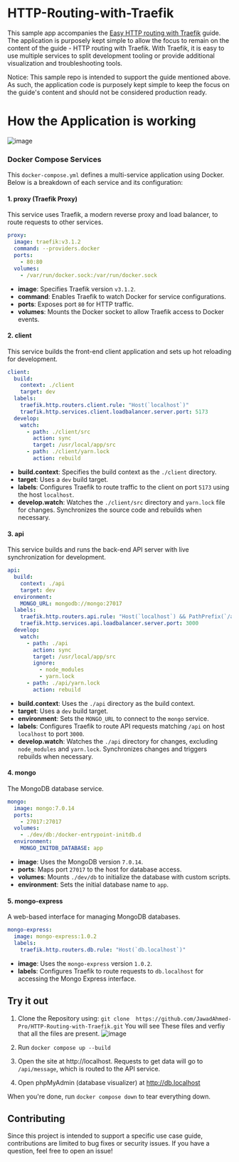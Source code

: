 # HTTP-Routing-with-Traefik


This sample app accompanies the [Easy HTTP routing with Traefik](#) guide. The application is purposely kept simple to allow the focus to remain on the content of the guide - HTTP routing with Traefik. With Traefik, it is easy to use multiple services to split development tooling or provide additional visualization and troubleshooting tools.

Notice: This sample repo is intended to support the guide mentioned above. As such, the application code is purposely kept simple to keep the focus on the guide's content and should not be considered production ready.

# How the Application is working



![image](https://github.com/user-attachments/assets/7e5e8e57-d5b0-46c7-aba8-f45ce8901e3d)



### Docker Compose Services

This `docker-compose.yml` defines a multi-service application using Docker. Below is a breakdown of each service and its configuration:

#### 1. **proxy (Traefik Proxy)**

This service uses Traefik, a modern reverse proxy and load balancer, to route requests to other services.

```yaml
proxy:
  image: traefik:v3.1.2
  command: --providers.docker
  ports:
    - 80:80
  volumes:
    - /var/run/docker.sock:/var/run/docker.sock
```

- **image**: Specifies Traefik version `v3.1.2`.
- **command**: Enables Traefik to watch Docker for service configurations.
- **ports**: Exposes port `80` for HTTP traffic.
- **volumes**: Mounts the Docker socket to allow Traefik access to Docker events.



#### 2. **client**

This service builds the front-end client application and sets up hot reloading for development.

```yaml
client:
  build:
    context: ./client
    target: dev
  labels:
    traefik.http.routers.client.rule: "Host(`localhost`)"
    traefik.http.services.client.loadbalancer.server.port: 5173
  develop:
    watch:
      - path: ./client/src
        action: sync
        target: /usr/local/app/src
      - path: ./client/yarn.lock
        action: rebuild
```

- **build.context**: Specifies the build context as the `./client` directory.
- **target**: Uses a `dev` build target.
- **labels**: Configures Traefik to route traffic to the client on port `5173` using the host `localhost`.
- **develop.watch**: Watches the `./client/src` directory and `yarn.lock` file for changes. Synchronizes the source code and rebuilds when necessary.



#### 3. **api**

This service builds and runs the back-end API server with live synchronization for development.

```yaml
api:
  build:
    context: ./api
    target: dev
  environment:
    MONGO_URL: mongodb://mongo:27017
  labels:
    traefik.http.routers.api.rule: "Host(`localhost`) && PathPrefix(`/api`)"
    traefik.http.services.api.loadbalancer.server.port: 3000
  develop:
    watch:
      - path: ./api
        action: sync
        target: /usr/local/app/src
        ignore:
          - node_modules
          - yarn.lock
      - path: ./api/yarn.lock
        action: rebuild
```

- **build.context**: Uses the `./api` directory as the build context.
- **target**: Uses a `dev` build target.
- **environment**: Sets the `MONGO_URL` to connect to the `mongo` service.
- **labels**: Configures Traefik to route API requests matching `/api` on host `localhost` to port `3000`.
- **develop.watch**: Watches the `./api` directory for changes, excluding `node_modules` and `yarn.lock`. Synchronizes changes and triggers rebuilds when necessary.


#### 4. **mongo**

The MongoDB database service.

```yaml
mongo:
  image: mongo:7.0.14
  ports:
    - 27017:27017
  volumes:
    - ./dev/db:/docker-entrypoint-initdb.d
  environment:
    MONGO_INITDB_DATABASE: app
```

- **image**: Uses the MongoDB version `7.0.14`.
- **ports**: Maps port `27017` to the host for database access.
- **volumes**: Mounts `./dev/db` to initialize the database with custom scripts.
- **environment**: Sets the initial database name to `app`.


#### 5. **mongo-express**

A web-based interface for managing MongoDB databases.

```yaml
mongo-express:
  image: mongo-express:1.0.2
  labels:
    traefik.http.routers.db.rule: "Host(`db.localhost`)"
```

- **image**: Uses the `mongo-express` version `1.0.2`.
- **labels**: Configures Traefik to route requests to `db.localhost` for accessing the Mongo Express interface.




## Try it out

1. Clone the Repository using:   `git clone  https://github.com/JawadAhmed-Pro/HTTP-Routing-with-Traefik.git`
   You will see These files and verfiy that all the files are present.
![image](https://github.com/user-attachments/assets/1bfac9d8-6c0a-40a8-a75f-8ec2e79df513)

3. Run `docker compose up --build`
4. Open the site at http://localhost. Requests to get data will go to `/api/message`, which is routed to the API service.
5. Open phpMyAdmin (database visualizer) at http://db.localhost

When you're done, run `docker compose down` to tear everything down.



## Contributing

Since this project is intended to support a specific use case guide, contributions are limited to bug fixes or security issues. If you have a question, feel free to open an issue!
